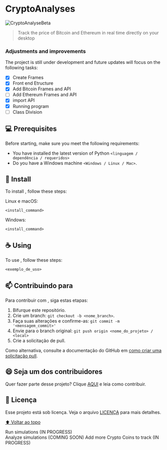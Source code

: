 # CryptoAnalyses  

<img src="CryptoAnalyseBeta.PNG" alt="CryptoAnalyseBeta">  

> Track the price of Bitcoin and Ethereum in real time directly on your desktop  

### Adjustments and improvements  

The project is still under development and future updates will focus on the following tasks:  

- [x] Create Frames
- [x] Front end Etructure
- [x] Add Bitcoin Frames and API
- [ ] Add Ethereum Frames and API  
- [x] import API
- [x] Running program
- [ ] Class Division  

## 💻 Prerequisites  

Before starting, make sure you meet the following requirements:  
<!---Estes são apenas requisitos de exemplo. Adicionar, duplicar ou remover conforme necessário--->
* You have installed the latest version of Python `<linguagem / dependência / requeridos>`
* Do you have a Windows machine `<Windows / Linux / Mac>`.

## 🚀 Install <CryptoAnalyses>

To install <CryptoAnalyses>, follow these steps:  
  
Linux e macOS:
```
<install_command>
```

Windows:
```
<install_command>
```

## ☕ Using <CryptoAnalyses>

To use <CryptoAnalyses>, follow these steps:
```
<exemplo_de_uso>
```

## 📫 Contribuindo para <CryptoAnalyses>
<!---Se o seu README for longo ou se você tiver algum processo ou etapas específicas que deseja que os contribuidores sigam, considere a criação de um arquivo CONTRIBUTING.md separado--->
Para contribuir com <CryptoAnalyses>, siga estas etapas:

1. Bifurque este repositório.
2. Crie um branch: `git checkout -b <nome_branch>`.
3. Faça suas alterações e confirme-as: `git commit -m '<mensagem_commit>'`
4. Envie para o branch original: `git push origin <nome_do_projeto> / <local>`
5. Crie a solicitação de pull.

Como alternativa, consulte a documentação do GitHub em [como criar uma solicitação pull](https://help.github.com/en/github/collaborating-with-issues-and-pull-requests/creating-a-pull-request).

## 😄 Seja um dos contribuidores<br>

Quer fazer parte desse projeto? Clique [AQUI](CONTRIBUTING.md) e leia como contribuir.

## 📝 Licença

Esse projeto está sob licença. Veja o arquivo [LICENÇA](LICENSE.md) para mais detalhes.

[⬆ Voltar ao topo](#CryptoAnalyses)<br>

Run simulations (IN PROGRESS)  
Analyze simulations (COMING SOON)
Add more Crypto Coins to track (IN PROGRESS)  
